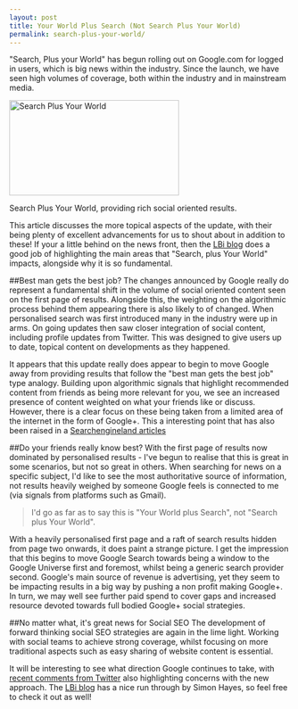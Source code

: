 ```yaml
---
layout: post
title: Your World Plus Search (Not Search Plus Your World)
permalink: search-plus-your-world/
---
```

"Search, Plus your World" has begun rolling out on Google.com for logged in users, which is big news within the industry. Since the launch, we have seen high volumes of coverage, both within the industry and in mainstream media.

<a href="http://calumshep.com/wp-content/uploads/2012/01/search-plus-your-world.gif"><img class="size-full wp-image-89" title="search-plus-your-world" alt="Search Plus Your World" src="http://calumshep.com/wp-content/uploads/2012/01/search-plus-your-world.gif" width="304" height="171" /></a> 

Search Plus Your World, providing rich social oriented results.

This article discusses the more topical aspects of the update, with their being plenty of excellent advancements for us to shout about in addition to these! If your a little behind on the news front, then the [LBi blog](http://blog.bigmouthmedia.com/2012/01/10/google-gets-even-more-personal-search-your-world/) does a good job of highlighting the main areas that "Search, plus Your World" impacts, alongside why it is so fundamental.

##Best man gets the best job?
The changes announced by Google really do represent a fundamental shift in the volume of social oriented content seen on the first page of results. Alongside this, the weighting on the algorithmic process behind them appearing there is also likely to of changed. When personalised search was first introduced many in the industry were up in arms. On going updates then saw closer integration of social content, including profile updates from Twitter. This was designed to give users up to date, topical content on developments as they happened.

It appears that this update really does appear to begin to move Google away from providing results that follow the "best man gets the best job" type analogy. Building upon algorithmic signals that highlight recommended content from friends as being more relevant for you, we see an increased presence of content weighted on what your friends like or discuss. However, there is a clear focus on these being taken from a limited area of the internet in the form of Google+. This a interesting point that has also been raised in a [Searchengineland articles](http://searchengineland.com/examples-google-search-plus-drive-facebook-twitter-crazy-107554)

##Do your friends really know best?
With the first page of results now dominated by personalised results - I've begun to realise that this is great in some scenarios, but not so great in others. When searching for news on a specific subject, I'd like to see the most authoritative source of information, not results heavily weighed by someone Google feels is connected to me (via signals from platforms such as Gmail).

> I'd go as far as to say this is "Your World plus Search", not "Search plus Your World".

With a heavily personalised first page and a raft of search results hidden from page two onwards, it does paint a strange picture. I get the impression that this begins to move Google Search towards being a window to the Google Universe first and foremost, whilst being a generic search provider second. Google's main source of revenue is advertising, yet they seem to be impacting results in a big way by pushing a non profit making Google+. In turn, we may well see further paid spend to cover gaps and increased resource devoted towards full bodied Google+ social strategies.

##No matter what, it's great news for Social SEO
The development of forward thinking social SEO strategies are again in the lime light. Working with social teams to achieve strong coverage, whilst focusing on more traditional aspects such as easy sharing of website content is essential.

It will be interesting to see what direction Google continues to take, with [recent comments from Twitter](http://www.bbc.co.uk/news/technology-16511794) also highlighting concerns with the new approach. The [LBi blog](http://blog.bigmouthmedia.com/2012/01/10/google-gets-even-more-personal-search-your-world/) has a nice run through by Simon Hayes, so feel free to check it out as well!
